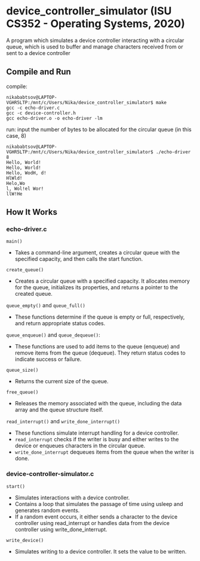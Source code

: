 # device_controller_simulator (ISU CS352 - Operating Systems, 2020)
A program which simulates a device controller interacting with a circular queue, which is used to buffer and manage characters received from or sent to a device controller

## Compile and Run
compile: 
```
nikababtsov@LAPTOP-VGHR5LTP:/mnt/c/Users/Nika/device_controller_simulator$ make
gcc -c echo-driver.c
gcc -c device-controller.h
gcc echo-driver.o -o echo-driver -lm
```

run:
input the number of bytes to be allocated for the circular queue (in this case, 8)
```
nikababtsov@LAPTOP-VGHR5LTP:/mnt/c/Users/Nika/device_controller_simulator$ ./echo-driver 8
Hello, World!
Hello, World!
Hello, WodH, d!
HlWld!
Helo,Wo
l, Wol!el Wor!
llW!He
```

## How It Works



### echo-driver.c
`main()`
* Takes a command-line argument, creates a circular queue with the specified capacity, and then calls the start function.

`create_queue()`
* Creates a circular queue with a specified capacity. It allocates memory for the queue, initializes its properties, and returns a pointer to the created queue.
  
`queue_empty()` and `queue_full()`
* These functions determine if the queue is empty or full, respectively, and return appropriate status codes.

`queue_enqueue()` and `queue_dequeue()`:
* These functions are used to add items to the queue (enqueue) and remove items from the queue (dequeue). They return status codes to indicate success or failure.

`queue_size()`
* Returns the current size of the queue.

`free_queue()`
* Releases the memory associated with the queue, including the data array and the queue structure itself.

`read_interrupt()` and `write_done_interrupt()`
* These functions simulate interrupt handling for a device controller.
* `read_interrupt` checks if the writer is busy and either writes to the device or enqueues characters in the circular queue.
* `write_done_interrupt` dequeues items from the queue when the writer is done.

### device-controller-simulator.c

`start()`
* Simulates interactions with a device controller.
* Contains a loop that simulates the passage of time using usleep and generates random events.
* If a random event occurs, it either sends a character to the device controller using read_interrupt or handles data from the device controller using write_done_interrupt.

`write_device()`
* Simulates writing to a device controller. It sets the value to be written.


